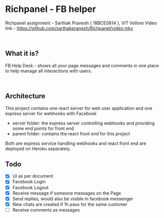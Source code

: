 # Richpanel - FB helper

Richpanel assignment - Sarthak Pranesh ( 18BCE0814 ), VIT Vellore
Video link - https://github.com/sarthakpranesh/Richpanel/video.mkv

<br />

## What it is?

FB Help Desk - shows all your page messages and comments in one place to help manage all interactions with users.

<br />

## Architecture
This project contains one react server for web user application and one express server for webhooks with Facebook
- server folder: the express server controlling webhooks and providing some end points for front end
- parent folder: contains the react front end for this project

Both are express service handling webhooks and react front end are deployed on Heroku separately.


## Todo

- [x] UI as per document
- [x] Facebook Login
- [x] Facebook Logout
- [x] Receive message if someone messages on the Page
- [x] Send replies, would also be visible in facebook messenger
- [x] New chats are created if 1h pass for the same customer
- [ ] Receive comments as messages
